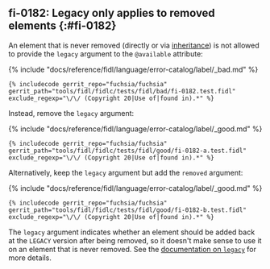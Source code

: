 ## fi-0182: Legacy only applies to removed elements {:#fi-0182}

An element that is never removed (directly or via [inheritance]) is not allowed
to provide the `legacy` argument to the `@available` attribute:

{% include "docs/reference/fidl/language/error-catalog/label/_bad.md" %}

```fidl
{% includecode gerrit_repo="fuchsia/fuchsia" gerrit_path="tools/fidl/fidlc/tests/fidl/bad/fi-0182.test.fidl" exclude_regexp="\/\/ (Copyright 20|Use of|found in).*" %}
```

Instead, remove the `legacy` argument:

{% include "docs/reference/fidl/language/error-catalog/label/_good.md" %}

```fidl
{% includecode gerrit_repo="fuchsia/fuchsia" gerrit_path="tools/fidl/fidlc/tests/fidl/good/fi-0182-a.test.fidl" exclude_regexp="\/\/ (Copyright 20|Use of|found in).*" %}
```

Alternatively, keep the `legacy` argument but add the `removed` argument:

{% include "docs/reference/fidl/language/error-catalog/label/_good.md" %}

```fidl
{% includecode gerrit_repo="fuchsia/fuchsia" gerrit_path="tools/fidl/fidlc/tests/fidl/good/fi-0182-b.test.fidl" exclude_regexp="\/\/ (Copyright 20|Use of|found in).*" %}
```

The `legacy` argument indicates whether an element should be added back at the
`LEGACY` version after being removed, so it doesn't make sense to use it on an
element that is never removed. See the [documentation on `legacy`][legacy] for
more details.

[inheritance]: /reference/fidl/language/versioning.md#inheritance
[legacy]: /reference/fidl/language/versioning.md#legacy

